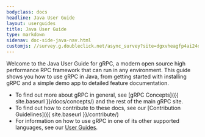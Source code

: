 ```yaml
---
bodyclass: docs
headline: Java User Guide
layout: userguides
title: Java User Guide
type: markdown
sidenav: doc-side-java-nav.html
customjs: //survey.g.doubleclick.net/async_survey?site=dgxvheagfp4ai24o6y2ammm5fe
---
```


<p class="lead">Welcome to the Java User Guide for gRPC, a modern open source high performance RPC framework that can run in any environment. This guide shows you how to use gRPC in Java, from getting started with installing gRPC and a simple demo app to detailed feature documentation.</p>

* To find out more about gRPC in general, see [gRPC Concepts]({{ site.baseurl }}/docs/concepts/) and the rest of the main gRPC site.
* To find out how to contribute to these docs, see our [Contribution Guidelines]({{ site.baseurl }}/contribute/)
* For information on how to use gRPC in one of its other supported languages, see our [User Guides]().
